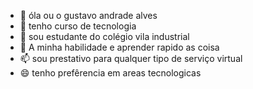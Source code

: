 - 👋 óla ou o gustavo andrade alves
- 👀 tenho curso de tecnologia
- 🌱 sou estudante do colégio vila industrial
- 💞️ A minha habilidade e aprender rapido as coisa
- 📫 sou prestativo para qualquer tipo de serviço virtual
- 😄 tenho prefêrencia em areas tecnologicas


<!---
gustavo303030/gustavo303030 is a ✨ special ✨ repository because its `README.md` (this file) appears on your GitHub profile.
You can click the Preview link to take a look at your changes.
--->
